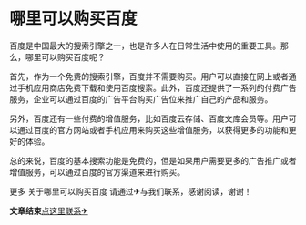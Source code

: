 # 哪里可以购买百度

百度是中国最大的搜索引擎之一，也是许多人在日常生活中使用的重要工具。那么，哪里可以购买百度呢？

首先，作为一个免费的搜索引擎，百度并不需要购买。用户可以直接在网上或者通过手机应用商店免费下载和使用百度搜索。此外，百度还提供了一系列的付费广告服务，企业可以通过百度的广告平台购买广告位来推广自己的产品和服务。

另外，百度还有一些付费的增值服务，比如百度云存储、百度文库会员等。用户可以通过百度的官方网站或者手机应用来购买这些增值服务，以获得更多的功能和更好的体验。

总的来说，百度的基本搜索功能是免费的，但是如果用户需要更多的广告推广或者增值服务，可以通过百度的官方渠道来进行购买。

更多 关于哪里可以购买百度 请通过✈与我们联系，感谢阅读，谢谢！

**文章结束**[点这里联系✈](https://lm.k02.cc)